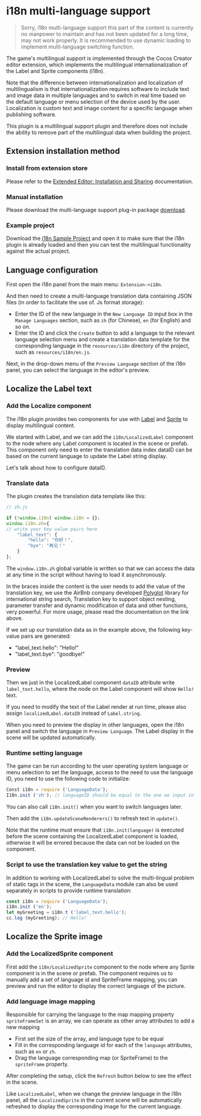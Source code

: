 # i18n multi-language support

> Sorry, i18n multi-language support this part of the content is currently no manpower to maintain and has not been updated for a long time, may not work properly. It is recommended to use dynamic loading to implement multi-language switching function.

The game's multilingual support is implemented through the Cocos Creator editor extension, which implements the multilingual internationalization of the Label and Sprite components (i18n).

Note that the difference between internationalization and localization of multilingualism is that internationalization requires software to include text and image data in multiple languages ​​and to switch in real time based on the default language or menu selection of the device used by the user. Localization is custom text and image content for a specific language when publishing software.

This plugin is a multilingual support plugin and therefore does not include the ability to remove part of the multilingual data when building the project.

## Extension installation method

### Install from  extension store

Please refer to the [Extended Editor: Installation and Sharing](https://www.cocos.com/docs/creator/extension/install-and-share.html) documentation.

### Manual installation

Please download the multi-language support plug-in package [download](https://github.com/cocos-creator-packages/i18n).

### Example project

Download the [i18n Sample Project](https://github.com/nantas/demo-i18n) and open it to make sure that the i18n plugin is already loaded and then you can test the multilingual functionality against the actual project.


## Language configuration

First open the i18n panel from the main menu: `Extension->i18n`.

And then need to create a multi-language translation data containing JSON files (in order to facilitate the use of. Js format storage):

- Enter the ID of the new language in the `New Language ID` input box in the `Manage Languages` section, such as `zh` (for Chinese), `en` (for English) and so on.
- Enter the ID and click the `Create` button to add a language to the relevant language selection menu and create a translation data template for the corresponding language in the `resources/i18n` directory of the project, such as `resources/i18n/en.js`.

Next, in the drop-down menu of the `Preview Language` section of the i18n panel, you can select the language in the editor's preview.

## Localize the Label text

### Add the Localize component

The i18n plugin provides two components for use with [Label](https://www.cocos.com/docs/creator/components/label.html) and [Sprite](https://www.cocos.com/docs/creator/components/sprite.html) to display multilingual content.

We started with Label, and we can add the `i18n/LocalizedLabel` component to the node where any Label component is located in the scene or prefab. This component only need to enter the translation data index dataID can be based on the current language to update the Label string display.

Let's talk about how to configure dataID.

### Translate data

The plugin creates the translation data template like this:

```js
// zh.js

if (!window.i18n) window.i18n = {};
window.i18n.zh={
// write your key value pairs here
    "label_text": {
        "hello": "你好！",
        "bye": "再见！"
    }
};
```

The `window.i18n.zh` global variable is written so that we can access the data at any time in the script without having to load it asynchronously.

In the braces inside the content is the user needs to add the value of the translation key, we use the AirBnb company developed [Polyglot](http://airbnb.io/polyglot.js/) library for international string search, Translation key to support object nesting, parameter transfer and dynamic modification of data and other functions, very powerful. For more usage, please read the documentation on the link above.

If we set up our translation data as in the example above, the following key-value pairs are generated:

- "label_text.hello": "Hello!"
- "label_text.bye": "goodbye!"


### Preview

Then we just in the LocalizedLabel component `dataID` attribute write `label_text.hello`, where the node on the Label component will show `Hello!` text.

If you need to modify the text of the Label render at run time, please also assign `localizedLabel.dataID` instead of `Label.string`.

When you need to preview the display in other languages, open the i18n panel and switch the language in `Preview Language`. The Label display in the scene will be updated automatically.

### Runtime setting language

The game can be run according to the user operating system language or menu selection to set the language, access to the need to use the language ID, you need to use the following code to initialize:

```js
Const i18n = require ('LanguageData');
I18n.init ('zh'); // languageID should be equal to the one we input in New Language ID input field
```

You can also call `i18n.init()` when you want to switch languages ​​later.

Then add the `i18n.updateSceneRenderers()` to refresh text in `update()`.

Note that the runtime must ensure that `i18n.init(language)` is executed before the scene containing the LocalizedLabel component is loaded, otherwise it will be errored because the data can not be loaded on the component.

### Script to use the translation key value to get the string

In addition to working with LocalizedLabel to solve the multi-lingual problem of static tags in the scene, the `LanguageData` module can also be used separately in scripts to provide runtime translation:

```js
const i18n = require ('LanguageData');
i18n.init ('en');
let myGreeting = i18n.t ('label_text.hello');
cc.log (myGreeting); // Hello!
```


## Localize the Sprite image

### Add the LocalizedSprite component

First add the `i18n/LocalizedSprite` component to the node where any Sprite component is in the scene or prefab. The component requires us to manually add a set of language id and SpriteFrame mapping, you can preview and run the editor to display the correct language of the picture.

### Add language image mapping

Responsible for carrying the language to the map mapping property `spriteFrameSet` is an array, we can operate as other array attributes to add a new mapping

- First set the size of the array, and language type to be equal
- Fill in the corresponding language id for each of the `language` attributes, such as `en` or `zh`.
- Drag the language corresponding map (or SpriteFrame) to the `spriteFrame` property.

After completing the setup, click the `Refresh` button below to see the effect in the scene.

Like `LocalizedLabel`, when we change the preview language in the i18n panel, all the `LocalizedSprite` in the current scene will be automatically refreshed to display the corresponding image for the current language.